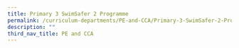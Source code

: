 ```yaml
---
title: Primary 3 SwimSafer 2 Programme
permalink: /curriculum-departments/PE-and-CCA/Primary-3-SwimSafer-2-Programme
description: ""
third_nav_title: PE and CCA
---
```


